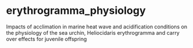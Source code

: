 # erythrogramma_physiology
Impacts of acclimation in marine heat wave and acidification conditions on the physiology of the sea urchin, Heliocidaris erythrogramma and carry over effects for juvenile offspring
